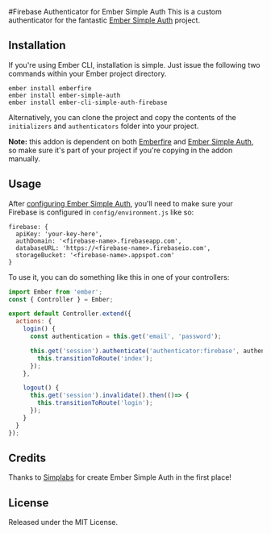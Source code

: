 #Firebase Authenticator for Ember Simple Auth
This is a custom authenticator for the fantastic [Ember Simple Auth](https://github.com/simplabs/ember-simple-auth) project.

## Installation

If you're using Ember CLI, installation is simple. Just issue the following two commands within your Ember project directory.

```
ember install emberfire
ember install ember-simple-auth
ember install ember-cli-simple-auth-firebase
```

Alternatively, you can clone the project and copy the contents of the `initializers` and `authenticators` folder into your project.

**Note:** this addon is dependent on both [Emberfire](https://github.com/firebase/emberfire) and [Ember Simple Auth](https://github.com/simplabs/ember-simple-auth), so make sure it's part of your project if you're copying in the addon manually.

## Usage

After [configuring Ember Simple Auth](https://github.com/simplabs/ember-simple-auth#the-session), you'll need to make sure your Firebase is configured in `config/environment.js` like so:

```
firebase: {
  apiKey: 'your-key-here',
  authDomain: '<firebase-name>.firebaseapp.com',
  databaseURL: 'https://<firebase-name>.firebaseio.com',
  storageBucket: '<firebase-name>.appspot.com'
}
```

To use it, you can do something like this in one of your controllers:

```javascript
import Ember from 'ember';
const { Controller } = Ember;

export default Controller.extend({
  actions: {
    login() {
      const authentication = this.get('email', 'password');

      this.get('session').authenticate('authenticator:firebase', authentication).then(()=> {
        this.transitionToRoute('index');
      });
    },

    logout() {
      this.get('session').invalidate().then(()=> {
        this.transitionToRoute('login');
      });
    }
  }
});
```

## Credits

Thanks to [Simplabs](https://github.com/simplabs) for create Ember Simple Auth in the first place!

## License

Released under the MIT License.
